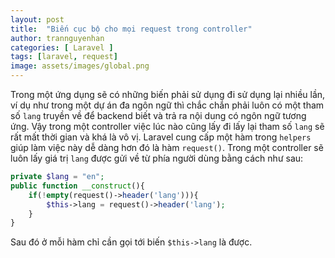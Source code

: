 ```yaml
---
layout: post
title:  "Biến cục bộ cho mọi request trong controller"
author: trannguyenhan
categories: [ Laravel ]
tags: [laravel, request]
image: assets/images/global.png
---
```


Trong một ứng dụng sẽ có những biến phải sử dụng đi sử dụng lại nhiều lần, ví dụ như trong một dự án đa ngôn ngữ thì chắc chắn phải luôn có một tham số `lang` truyền về để backend biết và trả ra nội dung có ngôn ngữ tương ứng. Vậy trong một controller việc lúc nào cũng lấy đi lấy lại tham số `lang` sẽ rất mất thời gian và khá là vô vị. Laravel cung cấp một hàm trong `helpers` giúp làm việc này dễ dàng hơn đó là hàm `request()`. Trong một controller sẽ luôn lấy giá trị `lang` được gửi về từ phía người dùng bằng cách như sau:

```php
private $lang = "en";
public function __construct(){
    if(!empty(request()->header('lang'))){
        $this->lang = request()->header('lang');
    }
}
```

Sau đó ở mỗi hàm chỉ cần gọi tới biến `$this->lang` là được.